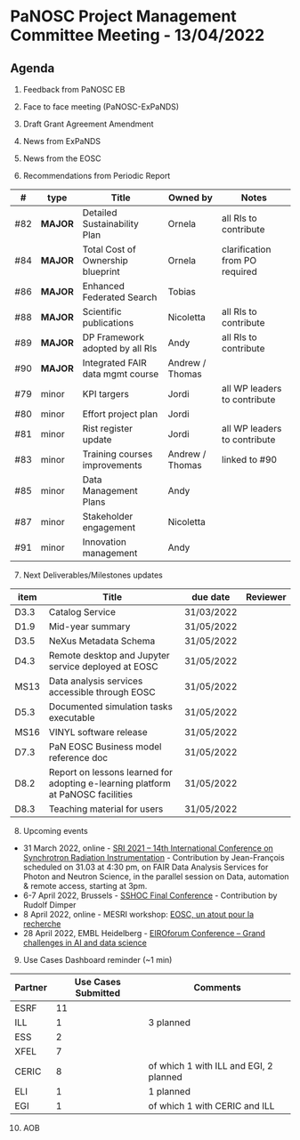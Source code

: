 PaNOSC Project Management Committee Meeting - 13/04/2022 
=========================================================

Agenda
------	

1. Feedback from PaNOSC EB

2. Face to face meeting (PaNOSC-ExPaNDS)

3. Draft Grant Agreement Amendment

4. News from ExPaNDS

5. News from the EOSC

6. Recommendations from Periodic Report

|  #  | type | Title | Owned by | Notes |
| --- | ---- | ----- | -------- | ----- |
| #82 | **MAJOR** | Detailed Sustainability Plan | Ornela | all RIs to contribute |
| #84 | **MAJOR** | Total Cost of Ownership blueprint | Ornela | clarification from PO required |
| #86 | **MAJOR** | Enhanced Federated Search | Tobias | |
| #88 | **MAJOR** | Scientific publications | Nicoletta | all RIs to contribute |
| #89 | **MAJOR** | DP Framework adopted by all RIs | Andy | all RIs to contribute |
| #90 | **MAJOR** | Integrated FAIR data mgmt course | Andrew / Thomas |
| #79 | minor | KPI targers | Jordi | all WP leaders to contribute |
| #80 | minor | Effort project plan | Jordi |  |
| #81 | minor | Rist register update | Jordi | all WP leaders to contribute |
| #83 | minor | Training courses improvements | Andrew / Thomas | linked to #90 |
| #85 | minor | Data Management Plans | Andy | | 
| #87 | minor | Stakeholder engagement | Nicoletta | | 
| #91 | minor | Innovation management | Andy | | 

7. Next Deliverables/Milestones updates

| item |    Title    | due date | Reviewer |
| ---- | ----------- | -------- | -------- |
| D3.3 | Catalog Service | 31/03/2022 | |
| D1.9 | Mid-year summary | 31/05/2022 | |
| D3.5 | NeXus Metadata Schema | 31/05/2022 |  |
| D4.3 | Remote desktop and Jupyter service deployed at EOSC | 31/05/2022 |  |
| MS13 | Data analysis services accessible through EOSC | 31/05/2022 |  |
| D5.3 | Documented simulation tasks executable | 31/05/2022 |  |
| MS16 | VINYL software release | 31/05/2022 |  |
| D7.3 | PaN EOSC Business model reference doc | 31/05/2022 |  | 
| D8.2 | Report on lessons learned for adopting e-learning platform at PaNOSC facilities | 31/05/2022 |  |
| D8.3 | Teaching material for users | 31/05/2022 |  |

8. Upcoming events
* 31 March 2022, online - [SRI 2021 – 14th International Conference on Synchrotron Radiation Instrumentation](https://www.panosc.eu/events/panosc-at-sri-2021-14th-international-conference-on-synchrotron-radiation-instrumentation/) - Contribution by Jean-François scheduled on 31.03 at 4:30 pm, on FAIR Data Analysis Services for Photon and Neutron Science, in the parallel session on Data, automation & remote access, starting at 3pm.
* 6-7 April 2022, Brussels - [SSHOC Final Conference](https://www.panosc.eu/events/sshoc-final-conference/) - Contribution by Rudolf Dimper
* 8 April 2022, online - MESRI workshop: [EOSC, un atout pour la recherche](https://www.panosc.eu/events/workshop-in-french-eosc-a-resource-for-research/)
* 28 April 2022, EMBL Heidelberg - [EIROforum Conference – Grand challenges in AI and data science](https://www.panosc.eu/events/eiroforum-conference-grand-challenges-in-ai-and-data-science/)

9. Use Cases Dashboard reminder (~1 min)

| Partner | Use Cases Submitted | Comments |
| ------- | ------------------- | -------- |
| ESRF  |  11  |  |
| ILL   |  1  | 3 planned  | of which 1 w CERIC and EGI)
| ESS   |  2  |   |
| XFEL  |  7  |   |
| CERIC |  8  | of which 1 with ILL and EGI, 2 planned |
| ELI   |  1  | 1 planned  |
| EGI   |  1  | of which 1 with CERIC and ILL | 

10. AOB
